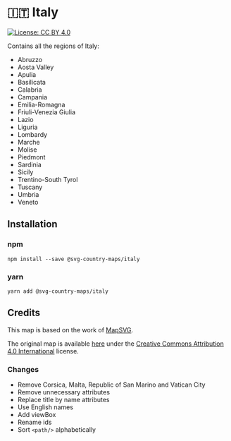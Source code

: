 # 🇮🇹 Italy

[![License: CC BY 4.0](https://img.shields.io/badge/License-CC%20BY%204.0-blue.svg)](https://creativecommons.org/licenses/by/4.0/)

Contains all the regions of Italy:
* Abruzzo
* Aosta Valley
* Apulia
* Basilicata
* Calabria
* Campania
* Emilia-Romagna
* Friuli-Venezia Giulia
* Lazio
* Liguria
* Lombardy
* Marche
* Molise
* Piedmont
* Sardinia
* Sicily
* Trentino-South Tyrol
* Tuscany
* Umbria
* Veneto

## Installation

### npm

`npm install --save @svg-country-maps/italy`

### yarn

`yarn add @svg-country-maps/italy`

## Credits

This map is based on the work of [MapSVG](https://mapsvg.com).

The original map is available [here](https://mapsvg.com/maps/italy) under the [Creative Commons Attribution 4.0 International](https://creativecommons.org/licenses/by/4.0/) license.

### Changes

* Remove Corsica, Malta, Republic of San Marino and Vatican City
* Remove unnecessary attributes
* Replace title by name attributes
* Use English names
* Add viewBox
* Rename ids
* Sort `<path/>` alphabetically
